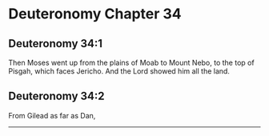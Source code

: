 # Deuteronomy Chapter 34

## Deuteronomy 34:1
Then Moses went up from the plains of Moab to Mount Nebo, to the top of Pisgah, which faces Jericho. And the Lord showed him all the land.

## Deuteronomy 34:2
From Gilead as far as Dan,

---

